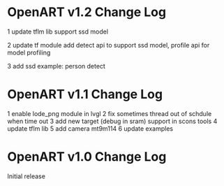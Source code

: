 # 

# OpenART v1.2 Change Log

1 update tflm lib support ssd model

2 update tf module add detect api to support ssd model, profile api for model profiling

3 add ssd example: person detect



# OpenART v1.1 Change Log

1 enable lode_png module in lvgl 
2 fix sometimes thread out of schdule when time out
3 add new target (debug in sram) support in scons tools
4 update tflm lib
5 add camera mt9m114
6 update examples

# OpenART v1.0 Change Log

Initial release
